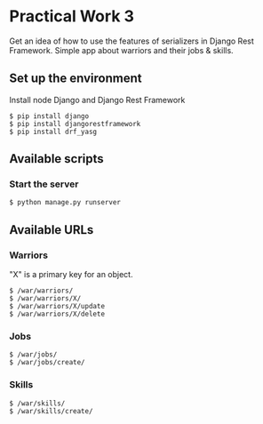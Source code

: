 # Practical Work 3
Get an idea of how to use the features of serializers in Django Rest Framework.
Simple app about warriors and their jobs & skills.
## Set up the environment
Install node Django and Django Rest Framework
```
$ pip install django
$ pip install djangorestframework
$ pip install drf_yasg
```
## Available scripts
### Start the server
```
$ python manage.py runserver
```
## Available URLs
### Warriors
"X" is a primary key for an object.
```
$ /war/warriors/
$ /war/warriors/X/
$ /war/warriors/X/update
$ /war/warriors/X/delete
```
### Jobs
```
$ /war/jobs/
$ /war/jobs/create/
```
### Skills
```
$ /war/skills/
$ /war/skills/create/
```
